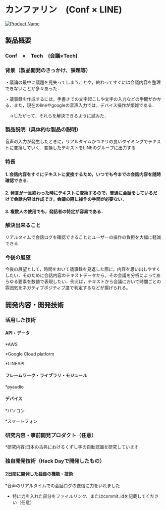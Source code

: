 # カンファリン　(Conf × LINE)　

[![Product Name](image.png)](https://www.youtube.com/watch?v=G5rULR53uMk)

## 製品概要
### Conf　×　Tech　(会議×Tech)

### 背景（製品開発のきっかけ、課題等）

・議論の最中に議題を見失ってしまうことや，終わってすぐには会議内容を整理できないことが多々あった．

・議事録を作成するには，手書きでの文字起こしや文字の入力などの手間がかかる．また，現在のlineやgoogleの音声入力では，デバイス操作が煩雑である．

　→したがって，それらを解決できるように試みた．
### 製品説明（具体的な製品の説明）

音声の入力が発生したときに，リアルタイムかつキリの良いタイミングでテキストに変換していく．変換したテキストをLINEのグループに出力する

### 特長
#### 1. 会話内容をすぐにテキストに変換するため，いつでも今までの会話内容を随時確認できる．
#### 2. 発言が一旦終わった時にテキストに変換するので，普通に会話をしているだけで会話内容は作成でき，会議の際に操作の手間が必要ない．
#### 3. 複数人の使用でも，発話者の特定が容易である．

### 解決出来ること

リアルタイムで会話ログを確認できることとユーザーの操作の負担を大幅に軽減できる

### 今後の展望

今後の展望として，時間をおいて議事録を見返した際に，内容を思い出しやすくしたい．そのために会話内容のテキストデータから，その会議を分析によってあらゆる要素を数値で表現したい．例えば，テキストから会議において時間ごとの雰囲気をネガティブポジティブ度で判定するなどが揚げられる。
## 開発内容・開発技術
### 活用した技術
#### API・データ
*AWS

*Google Cloud platform

*LINEAPI

#### フレームワーク・ライブラリ・モジュール
*pyaudio

#### デバイス

*パソコン

*スマートフォン

### 研究内容・事前開発プロダクト（任意）
*研究内容:日本の古典におけるくずし字の自動認識を研究しています　

### 独自開発技術（Hack Dayで開発したもの）
#### 2日間に開発した独自の機能・技術
*音声のリアルタイムでの会話ログの送信に力をいれました
* 特に力を入れた部分をファイルリンク、またはcommit_idを記載してください（任意）
